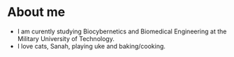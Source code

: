# About me

- I am curently studying Biocybernetics and Biomedical Engineering at the Military University of Technology. 
- I love cats, Sanah, playing uke and baking/cooking.

